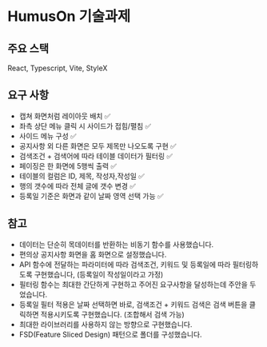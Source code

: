 # HumusOn 기술과제

## 주요 스택

React, Typescript, Vite, StyleX

## 요구 사항

- 캡쳐 화면처럼 레이아웃 배치 ✅
- 좌측 상단 메뉴 클릭 시 사이드가 접힘/펼침 ✅
- 사이드 메뉴 구성 ✅
- 공지사항 외 다른 화면은 모두 제목만 나오도록 구현 ✅
- 검색조건 + 검색어에 따라 테이블 데이터가 필터링 ✅
- 페이징은 한 화면에 5행씩 출력 ✅
- 테이블의 컬럼은 ID, 제목, 작성자,작성일 ✅
- 행의 갯수에 따라 전체 글에 갯수 변경 ✅
- 등록일 기준은 화면과 같이 날짜 영역 선택 가능 ✅

## 참고

- 데이터는 단순히 목데이터를 반환하는 비동기 함수를 사용했습니다.
- 편의상 공지사항 화면을 홈 화면으로 설정했습니다.
- API 함수에 전달하는 파라미터에 따라 검색조건, 키워드 및 등록일에 따라 필터링하도록 구현했습니다,
  (등록일이 작성일이라고 가정)
- 필터링 함수는 최대한 간단하게 구현하고 주어진 요구사항을 달성하는데 주안을 두었습니다.
- 등록일 필터 적용은 날짜 선택하면 바로, 검색조건 + 키워드 검색은 검색 버튼을 클릭하면 적용시키도록 구현했습니다.
  (조합해서 검색 가능)
- 최대한 라이브러리를 사용하지 않는 방향으로 구현했습니다.
- FSD(Feature Sliced Design) 패턴으로 폴더를 구성했습니다.

